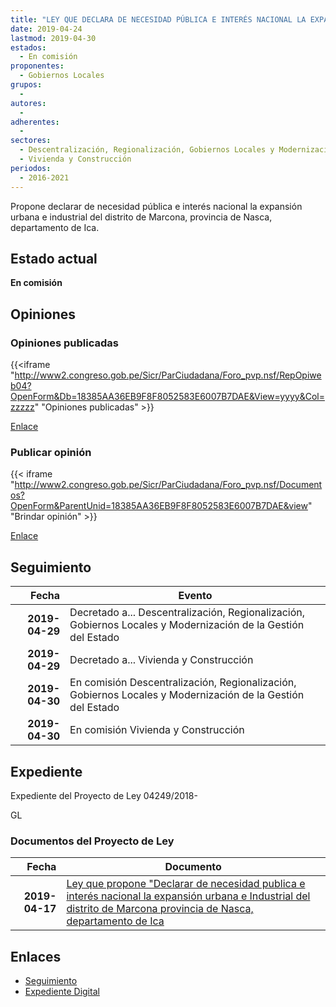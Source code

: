 ```yaml
---
title: "LEY QUE DECLARA DE NECESIDAD PÚBLICA E INTERÉS NACIONAL LA EXPANSIÓN URBANA E INDUSTRIAL DEL DISTRITO DE MARCONA, PROVINCIA DE NASCA, DEPARTAMENTO DE ICA"
date: 2019-04-24
lastmod: 2019-04-30
estados: 
  - En comisión
proponentes: 
  - Gobiernos Locales
grupos: 
  - 
autores: 
  - 
adherentes: 
  - 
sectores: 
  - Descentralización, Regionalización, Gobiernos Locales y Modernización de la Gestión del Estado
  - Vivienda y Construcción
periodos: 
  - 2016-2021
---
```


Propone declarar de necesidad pública e interés nacional la expansión urbana e industrial del distrito de Marcona, provincia de Nasca, departamento de Ica.


## Estado actual

**En comisión**

## Opiniones

### Opiniones publicadas

{{<iframe "http://www2.congreso.gob.pe/Sicr/ParCiudadana/Foro_pvp.nsf/RepOpiweb04?OpenForm&Db=18385AA36EB9F8F8052583E6007B7DAE&View=yyyy&Col=zzzzz" "Opiniones publicadas" >}}

[Enlace](http://www2.congreso.gob.pe/Sicr/ParCiudadana/Foro_pvp.nsf/RepOpiweb04?OpenForm&Db=18385AA36EB9F8F8052583E6007B7DAE&View=yyyy&Col=zzzzz)
### Publicar opinión

{{< iframe "http://www2.congreso.gob.pe/Sicr/ParCiudadana/Foro_pvp.nsf/Documentos?OpenForm&ParentUnid=18385AA36EB9F8F8052583E6007B7DAE&view" "Brindar opinión" >}}

[Enlace](http://www2.congreso.gob.pe/Sicr/ParCiudadana/Foro_pvp.nsf/Documentos?OpenForm&ParentUnid=18385AA36EB9F8F8052583E6007B7DAE&view)

## Seguimiento

| Fecha | Evento |
|------:|--------|
| **2019-04-29** | Decretado a... Descentralización, Regionalización, Gobiernos Locales y Modernización de la Gestión del Estado|
| **2019-04-29** | Decretado a... Vivienda y Construcción|
| **2019-04-30** | En comisión Descentralización, Regionalización, Gobiernos Locales y Modernización de la Gestión del Estado|
| **2019-04-30** | En comisión Vivienda y Construcción|


## Expediente

Expediente del Proyecto de Ley 04249/2018-

GL


### Documentos del Proyecto de Ley

| Fecha | Documento |
|------:|--------|
| **2019-04-17** | [Ley que propone "Declarar de necesidad publica e interés nacional la expansión urbana e Industrial del distrito de Marcona provincia de Nasca, departamento de Ica](http://www.leyes.congreso.gob.pe/Documentos/2016_2021/Proyectos_de_Ley_y_de_Resoluciones_Legislativas/PL0424920190417.pdf) |

## Enlaces 

- [Seguimiento](http://www2.congreso.gob.pe/Sicr/TraDocEstProc/CLProLey2016.nsf/f7fff46988ca05b1052578e100829cc7/df1f044192474723052583e6006191d8?OpenDocument)
- [Expediente Digital](http://www2.congreso.gob.pe/Sicr/TraDocEstProc/CLProLey2016.nsf/f7fff46988ca05b1052578e100829cc7/df1f044192474723052583e6006191d8?OpenDocument&Click=05257FB7005EB655.eb71d0cf91d8294e05256cdf006b5706/$Body/0.1C6C)
